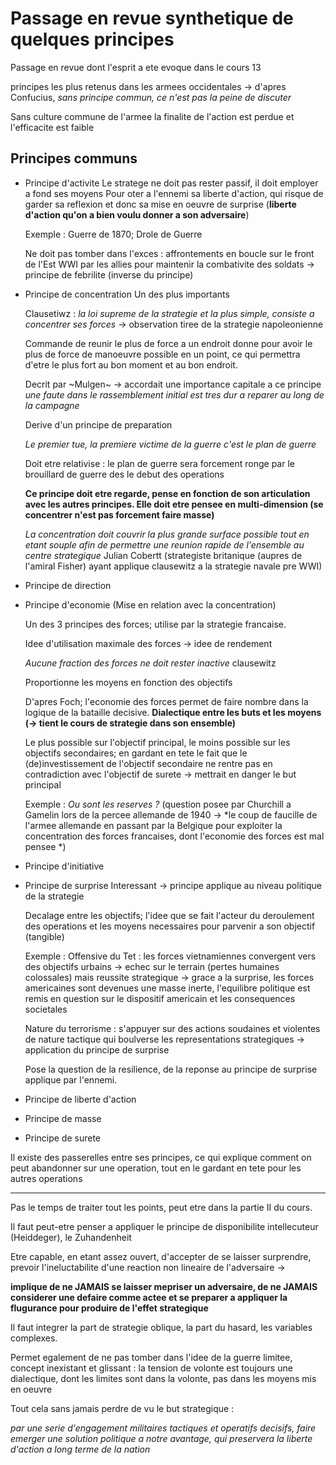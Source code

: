 # Passage en revue synthetique de quelques principes

Passage en revue dont l'esprit a ete evoque dans le cours 13

principes les plus retenus dans les armees occidentales -> d'apres Confucius, *sans principe commun, ce n'est pas la peine de discuter*

Sans culture commune de l'armee la finalite de l'action est perdue et l'efficacite est faible

## Principes communs
- Principe d'activite
  Le stratege ne doit pas rester passif, il doit employer a fond ses moyens
  Pour oter a l'ennemi sa liberte d'action, qui risque de garder sa reflexion et donc sa mise en oeuvre de surprise (**liberte d'action qu'on a bien voulu donner a son adversaire**)
  
  Exemple : Guerre de 1870; Drole de Guerre

  Ne doit pas tomber dans l'exces : affrontements en boucle sur le front de l'Est WWI par les allies pour maintenir la combativite des soldats -> principe de febrilite (inverse du principe)
- Principe de concentration
  Un des plus importants

  Clausetiwz : *la loi supreme de la strategie et la plus simple, consiste a concentrer ses forces* -> observation tiree de la strategie napoleonienne

  Commande de reunir le plus de force a un endroit donne pour avoir le plus de force de manoeuvre possible en un point, ce qui permettra d'etre le plus fort au bon moment et au bon endroit.

  Decrit par ~Mulgen~ -> accordait une importance capitale a ce principe *une faute dans le rassemblement initial est tres dur a reparer au long de la campagne*
  
  Derive d'un principe de preparation

  *Le premier tue, la premiere victime de la guerre c'est le plan de guerre*

  Doit etre relativise : le plan de guerre sera forcement ronge par le brouillard de guerre des le debut des operations 

  **Ce principe doit etre regarde, pense en fonction de son articulation avec les autres principes. Elle doit etre pensee en multi-dimension (se concentrer n'est pas forcement faire masse)**
  
  *La concentration doit couvrir la plus grande surface possible tout en etant souple afin de permettre une reunion rapide de l'ensemble au centre strategique* Julian Cobertt (strategiste britanique (aupres de l'amiral Fisher) ayant applique clausewitz a la strategie navale pre WWI)
- Principe de direction
- Principe d'economie
  (Mise en relation avec la concentration)

  Un des 3 principes des forces; utilise par la strategie francaise. 

  Idee d'utilisation maximale des forces -> idee de rendement 

  *Aucune fraction des forces ne doit rester inactive* clausewitz 

  Proportionne les moyens en fonction des objectifs

  D'apres Foch; l'economie des forces permet de faire nombre dans la logique de la bataille decisive. **Dialectique entre les buts et les moyens (-> tient le cours de strategie dans son ensemble)**

  Le plus possible sur l'objectif principal, le moins possible sur les objectifs secondaires; en gardant en tete le fait que le (de)investissement de l'objectif secondaire ne rentre pas en contradiction avec l'objectif de surete -> mettrait en danger le but principal 

  Exemple : *Ou sont les reserves ?* (question posee par Churchill a Gamelin lors de la percee allemande de 1940 -> *le coup de faucille de l'armee allemande en passant par la Belgique pour exploiter la concentration des forces francaises, dont l'economie des forces est mal pensee *)

  
- Principe d'initiative
- Principe de surprise
  Interessant -> principe applique au niveau politique de la strategie
  
  Decalage entre les objectifs; l'idee que se fait l'acteur du deroulement des operations et les moyens necessaires pour parvenir a son objectif (tangible)

  Exemple : Offensive du Tet : les forces vietnamiennes convergent vers des objectifs urbains -> echec sur le terrain (pertes humaines colossales) mais reussite strategique -> grace a la surprise, les forces americaines sont devenues une masse inerte, l'equilibre politique est remis en question sur le dispositif americain et les consequences societales

  Nature du terrorisme : s'appuyer sur des actions soudaines et violentes de nature tactique qui boulverse les representations strategiques -> application du principe de surprise 

  Pose la question de la resilience, de la reponse au principe de surprise applique par l'ennemi. 
- Principe de liberte d'action
- Principe de masse 
- Principe de surete


Il existe des passerelles entre ses principes, ce qui explique comment on peut abandonner sur une operation, tout en le gardant en tete pour les autres operations

---
Pas le temps de traiter tout les points, peut etre dans la partie II du cours.

Il faut peut-etre penser a appliquer le principe de disponibilite intellecuteur (Heiddeger), le Zuhandenheit 

  Etre capable, en etant assez ouvert, d'accepter de se laisser surprendre, prevoir l'ineluctabilite d'une reaction non lineaire de l'adversaire -> 

  **implique de ne JAMAIS se laisser mepriser un adversaire, de ne JAMAIS considerer une defaire comme actee et se preparer a appliquer la flugurance pour produire de l'effet strategique** 

  Il faut integrer la part de strategie oblique, la part du hasard, les variables complexes. 

  Permet egalement de ne pas tomber dans l'idee de la guerre limitee, concept inexistant et glissant : la tension de volonte est toujours une dialectique, dont les limites sont dans la volonte, pas dans les moyens mis en oeuvre

  Tout cela sans jamais perdre de vu le but strategique :
  
  *par une serie d'engagement militaires tactiques et operatifs decisifs, faire emerger une solution politique a notre avantage, qui preservera la liberte d'action a long terme de la nation*
